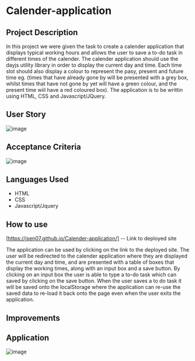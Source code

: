 # Calender-application

## Project Description

In this project we were given the task to create a calender application that displays typical working hours and allows the user to save a to-do task in different times of the calender. The calender application should use the dayjs utility library in order to display the current day and time. Each time slot should also display a colour to represent the pasy, present and future time eg. (times that have already gone by will be presented with a grey box, whilst times that have not gone by yet will have a green colour, and the present time wiil have a red coloured box). The application is to be writtin using HTML, CSS and Javascript/JQuery.

## User Story
![image](https://user-images.githubusercontent.com/56829664/222550002-052f650a-a437-4da6-9bdf-0d57a09398a5.png)

## Acceptance Criteria 
![image](https://user-images.githubusercontent.com/56829664/222550234-dfb39ef9-8dfd-48a5-84a4-28775105f12d.png)

## Languages Used

- HTML
- CSS
- Javascript/Jquery

## How to use

[https://jsen07.github.io/Calender-application/] -- Link to deployed site

The application can be used by clicking on the link to the deployed site. The user will be redirected to the calender application where they are displayed the current day and time, and are presented with a table of boxes that display the working times, along with an input box and a save button. By clicking on an input box the user is able to type a to-do task which can saved by clicking on the save button. When the user saves a to do task it will be saved onto the localStorage where the application can re-use the saved data to re-load it back onto the page even when the user exits the application. 


## Improvements

## Application
![image](https://user-images.githubusercontent.com/56829664/222553499-94f36905-b397-48d8-80b7-f4bd10de5540.png)

